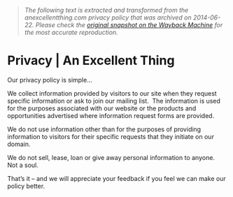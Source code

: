 > *The following text is extracted and transformed from the anexcellentthing.com privacy policy that was archived on 2014-06-22. Please check the [original snapshot on the Wayback Machine](https://web.archive.org/web/20140622234852id_/http%3A//anexcellentthing.com/privacy) for the most accurate reproduction.*

# Privacy | An Excellent Thing

Our privacy policy is simple…

We collect information provided by visitors to our site when they request specific information or ask to join our mailing list.  The information is used for the purposes associated with our website or the products and opportunities advertised where information request forms are provided.

We do not use information other than for the purposes of providing information to visitors for their specific requests that they initiate on our domain.

We do not sell, lease, loan or give away personal information to anyone.  Not a soul.

That’s it – and we will appreciate your feedback if you feel we can make our policy better.﻿

